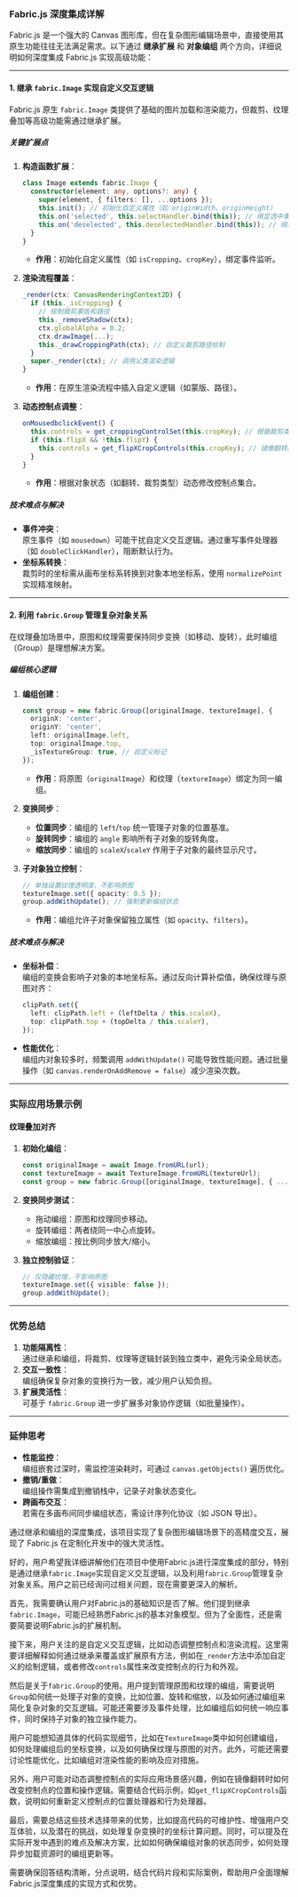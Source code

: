 ### **Fabric.js 深度集成详解**

Fabric.js 是一个强大的 Canvas 图形库，但在复杂图形编辑场景中，直接使用其原生功能往往无法满足需求。以下通过 **继承扩展** 和 **对象编组** 两个方向，详细说明如何深度集成 Fabric.js 实现高级功能：

---

#### **1. 继承 `fabric.Image` 实现自定义交互逻辑**
Fabric.js 原生 `fabric.Image` 类提供了基础的图片加载和渲染能力，但裁剪、纹理叠加等高级功能需通过继承扩展。

##### **关键扩展点**
1. **构造函数扩展**：
   ```typescript
   class Image extends fabric.Image {
     constructor(element: any, options?: any) {
       super(element, { filters: [], ...options });
       this.init(); // 初始化自定义属性（如 originWidth、originHeight）
       this.on('selected', this.selectHandler.bind(this)); // 绑定选中事件
       this.on('deselected', this.deselectedHandler.bind(this)); // 绑定取消选中事件
     }
   }
   ```
   - **作用**：初始化自定义属性（如 `isCropping`、`cropKey`），绑定事件监听。

2. **渲染流程覆盖**：
   ```typescript
   _render(ctx: CanvasRenderingContext2D) {
     if (this._isCropping) {
       // 绘制裁剪蒙版和路径
       this._removeShadow(ctx);
       ctx.globalAlpha = 0.2;
       ctx.drawImage(...);
       this._drawCroppingPath(ctx); // 自定义裁剪路径绘制
     }
     super._render(ctx); // 调用父类渲染逻辑
   }
   ```
   - **作用**：在原生渲染流程中插入自定义逻辑（如蒙版、路径）。

3. **动态控制点调整**：
   ```typescript
   onMousedbclickEvent() {
     this.controls = get_croppingControlSet(this.cropKey); // 根据裁剪类型动态设置控制点
     if (this.flipX && !this.flipY) {
       this.controls = get_flipXCropControls(this.cropKey); // 镜像翻转后的控制点逻辑
     }
   }
   ```
   - **作用**：根据对象状态（如翻转、裁剪类型）动态修改控制点集合。

##### **技术难点与解决**
- **事件冲突**：  
  原生事件（如 `mousedown`）可能干扰自定义交互逻辑。通过重写事件处理器（如 `doubleClickHandler`），阻断默认行为。
- **坐标系转换**：  
  裁剪时的坐标需从画布坐标系转换到对象本地坐标系，使用 `normalizePoint` 实现精准映射。

---

#### **2. 利用 `fabric.Group` 管理复杂对象关系**
在纹理叠加场景中，原图和纹理需要保持同步变换（如移动、旋转），此时编组（Group）是理想解决方案。

##### **编组核心逻辑**
1. **编组创建**：
   ```typescript
   const group = new fabric.Group([originalImage, textureImage], {
     originX: 'center',
     originY: 'center',
     left: originalImage.left,
     top: originalImage.top,
     _isTextureGroup: true, // 自定义标记
   });
   ```
   - **作用**：将原图（`originalImage`）和纹理（`textureImage`）绑定为同一编组。

2. **变换同步**：
   - **位置同步**：编组的 `left`/`top` 统一管理子对象的位置基准。
   - **旋转同步**：编组的 `angle` 影响所有子对象的旋转角度。
   - **缩放同步**：编组的 `scaleX`/`scaleY` 作用于子对象的最终显示尺寸。

3. **子对象独立控制**：
   ```typescript
   // 单独设置纹理透明度，不影响原图
   textureImage.set({ opacity: 0.5 });
   group.addWithUpdate(); // 强制更新编组状态
   ```
   - **作用**：编组允许子对象保留独立属性（如 `opacity`、`filters`）。

##### **技术难点与解决**
- **坐标补偿**：  
  编组的变换会影响子对象的本地坐标系。通过反向计算补偿值，确保纹理与原图对齐：
  ```typescript
  clipPath.set({
    left: clipPath.left + (leftDelta / this.scaleX),
    top: clipPath.top + (topDelta / this.scaleY),
  });
  ```
- **性能优化**：  
  编组内对象较多时，频繁调用 `addWithUpdate()` 可能导致性能问题。通过批量操作（如 `canvas.renderOnAddRemove = false`）减少渲染次数。

---

### **实际应用场景示例**
#### **纹理叠加对齐**
1. **初始化编组**：
   ```typescript
   const originalImage = await Image.fromURL(url);
   const textureImage = await TextureImage.fromURL(textureUrl);
   const group = new fabric.Group([originalImage, textureImage], { ... });
   ```
2. **变换同步测试**：
   - 拖动编组：原图和纹理同步移动。
   - 旋转编组：两者绕同一中心点旋转。
   - 缩放编组：按比例同步放大/缩小。

3. **独立控制验证**：
   ```typescript
   // 仅隐藏纹理，不影响原图
   textureImage.set({ visible: false });
   group.addWithUpdate();
   ```

---

### **优势总结**
1. **功能隔离性**：  
   通过继承和编组，将裁剪、纹理等逻辑封装到独立类中，避免污染全局状态。
2. **交互一致性**：  
   编组确保复杂对象的变换行为一致，减少用户认知负担。
3. **扩展灵活性**：  
   可基于 `fabric.Group` 进一步扩展多对象协作逻辑（如批量操作）。

---

### **延伸思考**
- **性能监控**：  
  编组嵌套过深时，需监控渲染耗时，可通过 `canvas.getObjects()` 遍历优化。
- **撤销/重做**：  
  编组操作需集成到撤销栈中，记录子对象状态变化。
- **跨画布交互**：  
  若需在多画布间同步编组状态，需设计序列化协议（如 JSON 导出）。

通过继承和编组的深度集成，该项目实现了复杂图形编辑场景下的高精度交互，展现了 Fabric.js 在定制化开发中的强大灵活性。

好的，用户希望我详细讲解他们在项目中使用Fabric.js进行深度集成的部分，特别是通过继承`fabric.Image`实现自定义交互逻辑，以及利用`fabric.Group`管理复杂对象关系。用户之前已经询问过相关问题，现在需要更深入的解析。

首先，我需要确认用户对Fabric.js的基础知识是否了解。他们提到继承`fabric.Image`，可能已经熟悉Fabric.js的基本对象模型。但为了全面性，还是需要简要说明Fabric.js的扩展机制。

接下来，用户关注的是自定义交互逻辑，比如动态调整控制点和渲染流程。这里需要详细解释如何通过继承来覆盖或扩展原有方法，例如在`_render`方法中添加自定义的绘制逻辑，或者修改`controls`属性来改变控制点的行为和外观。

然后是关于`fabric.Group`的使用。用户提到管理原图和纹理的编组，需要说明`Group`如何统一处理子对象的变换，比如位置、旋转和缩放，以及如何通过编组来简化复杂对象的交互逻辑。可能还需要涉及事件处理，比如编组后如何统一响应事件，同时保持子对象的独立操作能力。

用户可能想知道具体的代码实现细节，比如在`TextureImage`类中如何创建编组，如何处理编组后的坐标变换，以及如何确保纹理与原图的对齐。此外，可能还需要讨论性能优化，比如编组对渲染性能的影响及应对措施。

另外，用户可能对动态调整控制点的实际应用场景感兴趣，例如在镜像翻转时如何改变控制点的位置和操作逻辑。需要结合代码示例，如`get_flipXCropControls`函数，说明如何重新定义控制点的位置处理器和行为处理器。

最后，需要总结这些技术选择带来的优势，比如提高代码的可维护性、增强用户交互体验，以及潜在的挑战，如处理复杂变换时的坐标计算问题。同时，可以提及在实际开发中遇到的难点及解决方案，比如如何确保编组对象的状态同步，如何处理异步加载资源时的编组更新等。

需要确保回答结构清晰，分点说明，结合代码片段和实际案例，帮助用户全面理解Fabric.js深度集成的实现方式和优势。
